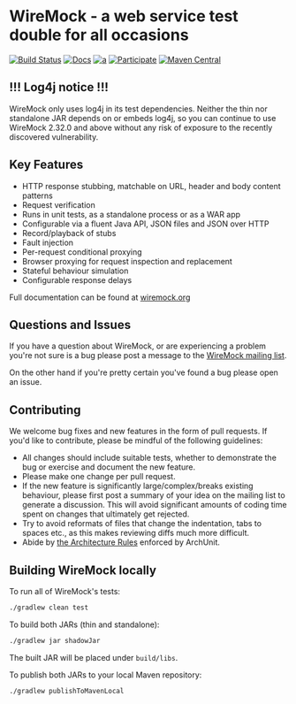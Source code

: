 WireMock - a web service test double for all occasions
======================================================

[![Build Status](https://github.com/tomakehurst/wiremock/actions/workflows/build-and-test.yml/badge.svg)](https://github.com/tomakehurst/wiremock/actions/workflows/build-and-test.yml)
[![Docs](https://img.shields.io/static/v1?label=Documentation&message=public&color=green)](https://wiremock.org/docs/)
[![a](https://img.shields.io/badge/slack-Join%20us-brightgreen?style=flat&logo=slack)](https://slack.wiremock.org/)
[![Participate](https://img.shields.io/static/v1?label=Contributing&message=guide&color=orange)](https://github.com/wiremock/wiremock/blob/master/CONTRIBUTING.md)
[![Maven Central](https://img.shields.io/maven-central/v/com.github.tomakehurst/wiremock-jre8.svg)](https://search.maven.org/artifact/com.github.tomakehurst/wiremock-jre8)

!!! Log4j notice !!!
--------------------
WireMock only uses log4j in its test dependencies. Neither the thin nor standalone JAR depends on or embeds log4j, so
you can continue to use WireMock 2.32.0 and above without any risk of exposure to the recently discovered vulnerability. 

Key Features
------------
	
-	HTTP response stubbing, matchable on URL, header and body content patterns
-	Request verification
-	Runs in unit tests, as a standalone process or as a WAR app
-	Configurable via a fluent Java API, JSON files and JSON over HTTP
-	Record/playback of stubs
-	Fault injection
-	Per-request conditional proxying
-   Browser proxying for request inspection and replacement
-	Stateful behaviour simulation
-	Configurable response delays
 

Full documentation can be found at [wiremock.org](http://wiremock.org/ "wiremock.org")

Questions and Issues
--------------------
If you have a question about WireMock, or are experiencing a problem you're not sure is a bug please post a message to the 
[WireMock mailing list](https://groups.google.com/forum/#!forum/wiremock-user).

On the other hand if you're pretty certain you've found a bug please open an issue.

Contributing
------------
We welcome bug fixes and new features in the form of pull requests. If you'd like to contribute, please be mindful of the
following guidelines:
* All changes should include suitable tests, whether to demonstrate the bug or exercise and document the new feature.
* Please make one change per pull request.
* If the new feature is significantly large/complex/breaks existing behaviour, please first post a summary of your idea
on the mailing list to generate a discussion. This will avoid significant amounts of coding time spent on changes that ultimately get rejected.
* Try to avoid reformats of files that change the indentation, tabs to spaces etc., as this makes reviewing diffs much
more difficult.
* Abide by [the Architecture Rules](https://github.com/wiremock/wiremock/tree/master/src/test/java/com/github/tomakehurst/wiremock/archunit) enforced by ArchUnit.

Building WireMock locally
-------------------------
To run all of WireMock's tests:
```bash
./gradlew clean test
```

To build both JARs (thin and standalone):
```bash
./gradlew jar shadowJar 
```

The built JAR will be placed under ``build/libs``.

To publish both JARs to your local Maven repository:

```bash
./gradlew publishToMavenLocal
```

